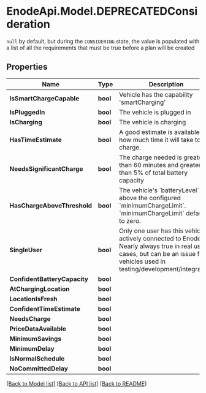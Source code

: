# EnodeApi.Model.DEPRECATEDConsideration
`null` by default, but during the `CONSIDERING` state, the value is populated with a list of all the requirements that must be true before a plan will be created

## Properties

Name | Type | Description | Notes
------------ | ------------- | ------------- | -------------
**IsSmartChargeCapable** | **bool** | Vehicle has the capability &#39;smartCharging&#39; | [optional] 
**IsPluggedIn** | **bool** | The vehicle is plugged in | 
**IsCharging** | **bool** | The vehicle is charging | 
**HasTimeEstimate** | **bool** | A good estimate is available of how much time it will take to charge. | 
**NeedsSignificantCharge** | **bool** | The charge needed is greater than 60 minutes and greater than 5% of total battery capacity | 
**HasChargeAboveThreshold** | **bool** | The vehicle&#39;s &#x60;batteryLevel&#x60; is above the configured &#x60;minimumChargeLimit&#x60;. &#x60;minimumChargeLimit&#x60; defaults to zero. | 
**SingleUser** | **bool** | Only one user has this vehicle actively connected to Enode. Nearly always true in real use cases, but can be an issue for vehicles used in testing/development/integration. | 
**ConfidentBatteryCapacity** | **bool** |  | 
**AtChargingLocation** | **bool** |  | 
**LocationIsFresh** | **bool** |  | 
**ConfidentTimeEstimate** | **bool** |  | 
**NeedsCharge** | **bool** |  | 
**PriceDataAvailable** | **bool** |  | 
**MinimumSavings** | **bool** |  | 
**MinimumDelay** | **bool** |  | 
**IsNormalSchedule** | **bool** |  | 
**NoCommittedDelay** | **bool** |  | 

[[Back to Model list]](../README.md#documentation-for-models) [[Back to API list]](../README.md#documentation-for-api-endpoints) [[Back to README]](../README.md)

